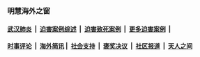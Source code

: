 
### 明慧海外之窗

####  [武汉肺炎](indexes/365.md?t=03031900) &nbsp;|&nbsp;  [迫害案例综述](indexes/328.md?t=03031900) &nbsp;|&nbsp; [迫害致死案例](indexes/277.md?t=03031900)  &nbsp;|&nbsp; [更多迫害案例](indexes/81.md?t=03031900)  &nbsp;|&nbsp; 
####  [时事评论](indexes/19.md?t=03031900) &nbsp;|&nbsp; [海外简讯](indexes/245.md?t=03031900)&nbsp;|&nbsp;  [社会支持](indexes/140.md?t=03031900) &nbsp;|&nbsp; [褒奖决议](indexes/282.md?t=03031900) &nbsp;|&nbsp; [社区报道](indexes/91.md?t=03031900)  &nbsp;|&nbsp; [天人之间](indexes/78.md?t=03031900) 

